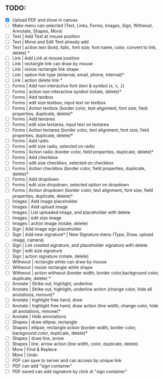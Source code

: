 ## TODO:

- [x] Upload PDF and show in canvas
- [ ] Make menu can selected (Text, Links, Forms, Images, Sign, Witheout, Annotate, Shapes, More)
- [ ] Text | Add Text at mouse position
- [ ] Text | Move and Edit Text already add
- [ ] Text | action text (bold, italic, font size, font name, color, convert to link, delete) *
- [ ] Link | Add Link at mouse position
- [ ] Link | rectangle link can draw by mouse
- [ ] Link | resize rectangle link shape
- [ ] Link | option link type (external, email, phone, internal)*
- [ ] Link | action delete link *
- [ ] Forms | Add non interactive font (text & symbol (x, v, .))
- [ ] Forms | action non interactive symbol (rotate, delete)*
- [ ] Forms | Add textbox
- [ ] Forms | edit size textbox, input text on textbox
- [ ] Forms | Action textbox (border color, text alignment, font size, field properties, duplicate, delete)*
- [ ] Forms | Add textarea
- [ ] Forms | edit size textarea, input text on textarea
- [ ] Forms | Action textarea (border color, text alignment, font size, field properties, duplicate, delete)*
- [ ] Forms | Add radio
- [ ] Forms | edit size radio, selected on radio
- [ ] Forms | Action radio (border color, field properties, duplicate, delete)*
- [ ] Forms | Add checkbox
- [ ] Forms | edit size checkbox, selected on checkbox
- [ ] Forms | Action checkbox (border color, field properties, duplicate, delete)*
- [ ] Forms | Add dropdown
- [ ] Forms | edit size dropdown, selected option on dropdown
- [ ] Forms | Action dropdown (border color, text alignment, font size, field properties, duplicate, delete)*
- [ ] Images | Add image placeholder  
- [ ] Images | Add upload image
- [ ] Images | List uploaded image, and placeholder with delete
- [ ] Images | edit size image
- [ ] Images | action image (rotate, delete)
- [ ] Sign | Add image sign placeholder  
- [ ] Sign | Add new signature* | New Signature menu (Type, Draw, upload image, camera)
- [ ] Sign | List created signature, and placeholder signature with delete
- [ ] Sign | edit size signature
- [ ] Sign | action signature (rotate, delete)
- [ ] Witheout | rectangle white can draw by mouse
- [ ] Witheout | resize rectangle white shape
- [ ] Witheout | action witheout (border width, border color,background color, duplicate, delete) *
- [ ] Anotate | Strike out, highlight, underline
- [ ] Anotate | Strike out, highlight, underline action (change color, hide all anotations, remove)*
- [ ] Anotate | highlight free hand, draw
- [ ] Anotate | highlight free hand, draw action (line width, change color, hide all anotations, remove)*
- [ ] Anotate | Hide annotations
- [ ] Shapes | draw ellipse, rectangle
- [ ] Shapes | ellipse, rectangle action (border width, border color, background color, duplicate, delete)*
- [ ] Shapes | draw line, arrow
- [ ] Shapes | line, arrow action (line width, color, duplicate, delete)
- [ ] More | Find & Replace
- [ ] More | Undo
- [ ] PDF can save to server and can access by unique link
- [ ] PDF can add "sign container"
- [ ] PDF saved can add signature by click at "sign container"